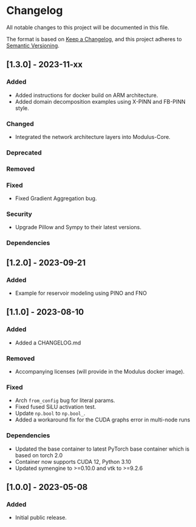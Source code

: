 <!-- markdownlint-disable MD024 -->
# Changelog

All notable changes to this project will be documented in this file.

The format is based on [Keep a Changelog](https://keepachangelog.com/en/1.0.0/),
and this project adheres to [Semantic Versioning](https://semver.org/spec/v2.0.0.html).

## [1.3.0] - 2023-11-xx

### Added

- Added instructions for docker build on ARM architecture.
- Added domain decomposition examples using X-PINN and FB-PINN style.

### Changed

- Integrated the network architecture layers into Modulus-Core.

### Deprecated

### Removed

### Fixed

- Fixed Gradient Aggregation bug.

### Security

- Upgrade Pillow and Sympy to their latest versions.

### Dependencies

## [1.2.0] - 2023-09-21

### Added

- Example for reservoir modeling using PINO and FNO

## [1.1.0] - 2023-08-10

### Added

- Added a CHANGELOG.md

### Removed

- Accompanying licenses (will provide in the Modulus docker image).

### Fixed

- Arch `from_config` bug for literal params.
- Fixed fused SiLU activation test.
- Update `np.bool` to `np.bool_`.
- Added a workaround fix for the CUDA graphs error in multi-node runs

### Dependencies

- Updated the base container to latest PyTorch base container which is based on torch 2.0
- Container now supports CUDA 12, Python 3.10
- Updated symengine to >=0.10.0 and vtk to >=9.2.6

## [1.0.0] - 2023-05-08

### Added

- Initial public release.
